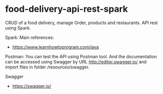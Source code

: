 # food-delivery-api-rest-spark
CRUD of a food delivery, manage Order, products and restaurants. API rest using Spark.

Spark:
Main references:
- https://www.learnhowtoprogram.com/java

Postman:
You can test the API using Postman tool. And the documentation can be accessed using Swagger by URL http://editor.swagger.io/
 and import files in folder /resources/swagger.
 
 Swagger
 - https://swagger.io/
